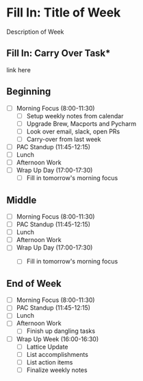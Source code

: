 # Fill In: Title of Week
Description of Week

## Fill In: Carry Over Task*
link here

## Beginning
 - [ ] Morning Focus (8:00-11:30)
	 - [ ] Setup weekly notes from calendar
	 - [ ] Upgrade Brew, Macports and Pycharm
	 - [ ] Look over email, slack, open PRs
	 - [ ] Carry-over from last week
 - [ ] PAC Standup (11:45-12:15)
 - [ ] Lunch
 - [ ] Afternoon Work
 - [ ] Wrap Up Day (17:00-17:30)
	 - [ ] Fill in tomorrow's morning focus

## Middle
 - [ ] Morning Focus (8:00-11:30)
 - [ ] PAC Standup (11:45-12:15)
 - [ ] Lunch
 - [ ] Afternoon Work
 - [ ] Wrap Up Day (17:00-17:30)
	 - [ ] Fill in tomorrow's morning focus


## End of Week
 - [ ] Morning Focus (8:00-11:30)
 - [ ] PAC Standup (11:45-12:15)
 - [ ] Lunch
 - [ ] Afternoon Work
	 - [ ] Finish up dangling tasks
 - [ ] Wrap Up Week (16:00-16:30)
	 - [ ] Lattice Update
	 - [ ] List accomplishments
	 - [ ] List action items
	 - [ ] Finalize weekly notes